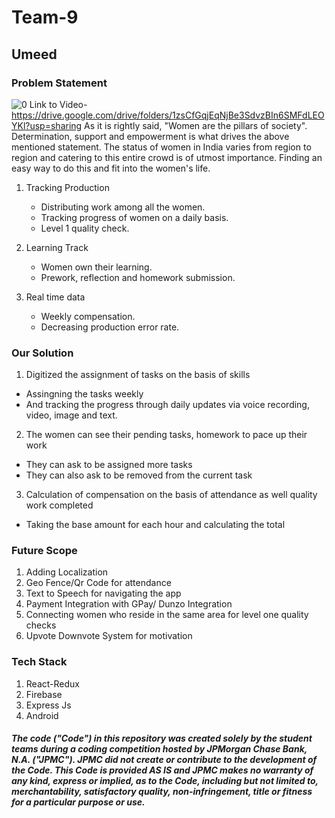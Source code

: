 # Team-9
## Umeed 
### Problem Statement
![0](https://user-images.githubusercontent.com/41858958/88470820-f4b9b080-cf1e-11ea-8a3a-c95b8d3614c3.png)
Link to Video- https://drive.google.com/drive/folders/1zsCfGqjEqNjBe3SdvzBIn6SMFdLEOYKl?usp=sharing
As it is rightly said, "Women are the pillars of society". Determination, support and empowerment is what drives the above mentioned statement. The status of women in India varies from region to region and catering to this entire crowd is of utmost importance. Finding an easy way to do this and fit into the women's life.

1) Tracking Production

   - Distributing work among all the women.
   - Tracking progress of women on a daily basis.
   - Level 1 quality check.
2) Learning Track
   - Women own their learning.
   - Prework, reflection and homework submission.
3) Real time data
   - Weekly compensation.
   - Decreasing production error rate.
   
   
### Our Solution
1) Digitized the assignment of tasks on the basis of skills 
  - Assingning the tasks weekly
  - And tracking the progress through daily updates via voice recording, video, image and text.
2) The women can see their pending tasks, homework to pace up their work
  - They can ask to be assigned more tasks
  - They can also ask to be removed from the current task
3) Calculation of compensation on the basis of attendance as well quality work completed
  - Taking the base amount for each hour and calculating the total 
  
  
### Future Scope
1) Adding Localization
2) Geo Fence/Qr Code for attendance 
3) Text to Speech for navigating the app
4) Payment Integration with GPay/ Dunzo Integration
5) Connecting women who reside in the same area for level one quality checks
6) Upvote Downvote System for motivation


### Tech Stack
1) React-Redux
2) Firebase
3) Express Js
4) Android

##### The code ("Code") in this repository was created solely by the student teams during a coding competition hosted by JPMorgan Chase Bank, N.A. ("JPMC").						JPMC did not create or contribute to the development of the Code.  This Code is provided AS IS and JPMC makes no warranty of any kind, express or implied, as to the Code,						including but not limited to, merchantability, satisfactory quality, non-infringement, title or fitness for a particular purpose or use.
